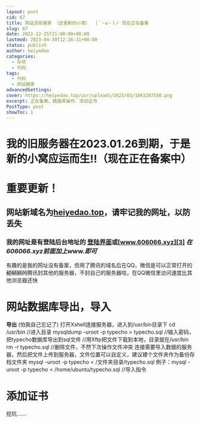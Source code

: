 ```yaml
---
layout: post
cid: 67
title: 网站没有搬家 （这里新的小窝）  |´・ω・)ノ 现在正在备案
slug: 67
date: 2022-12-25T21:00:00+08:00
lastmod: 2023-04-30T12:16:31+08:00
status: publish
author: heiyedao
categories: 
  - 杂项
  - 代码
tags: 
  - 代码
  - 网站搬家
advancedSettings: 
cover: https://heiyedao.top/usr/uploads/2023/03/1863207550.png
excerpt: 正在备案、数据库操作、添加证书
PostType: post
showToc: 1
---
```


# 我的旧服务器在2023.01.26到期，于是新的小窝应运而生!!（现在正在备案中）
# 重要更新！
## 网站新域名为[heiyedao.top][1]，请牢记我的网址，以防丢失
### 我的网址是有登陆后台地址的 [登陆界面][2]或[www.606066.xyz][3]  *在606066.xyz前面加上www.即可*
有趣的是我的网址没有备案，但用了腾讯的域名后在QQ，微信是可以正常打开的
~~甜腻腻的~~腾讯封其他的服务器，不封自己的服务器哈，在QQ微信里访问速度比其他浏览器还快

# 网站数据库导出，导入
**导出**
(怕我自己忘记了)
打开Xshell连接服务器，进入到/usr/bin目录下
    cd /usr/bin
    //进入目录
    mysqldump -uroot -p typecho > typecho.sql
    //输入密码，把typecho数据库导出到sql文件
    //用Xftp把文件下载到本地，目录就在/usr/bin
    rm -r typecho.sql
    //删除文件，不然下次操作文件冲突
连接需要导入数据的服务器，然后把文件上传到服务器，文件位置可以自定义，建议建个文件夹作为备份存档文件夹
    mysql -uroot -p typecho < /文件夹目录/typecho.sql
    例子：mysql -uroot -p typecho < /home/ubuntu/typecho.sql
    //导入指令
# 添加证书
挖坑……

  [1]: https://heiyedao.top/
  [2]: https://heiyedao.top/admin/login.php
  [3]: http://www.606066.xyz
